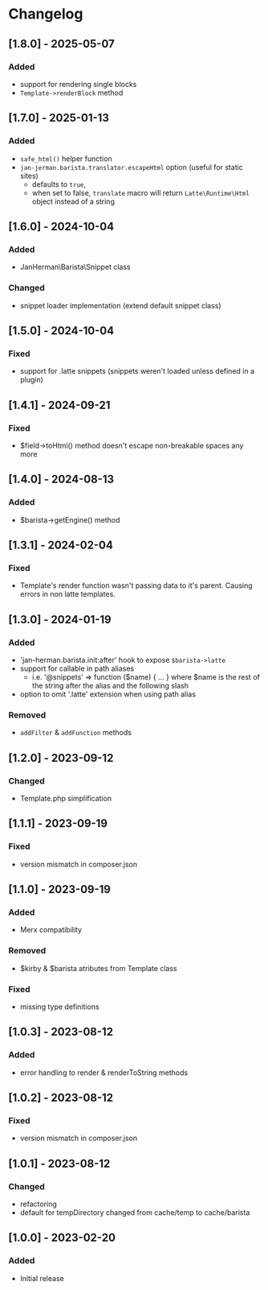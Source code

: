 # Changelog

## [1.8.0] - 2025-05-07
### Added
- support for rendering single blocks
- `Template->renderBlock` method


## [1.7.0] - 2025-01-13
### Added
- `safe_html()` helper function
- `jan-jerman.barista.translator.escapeHtml` option (useful for static sites)
    - defaults to `true`,
    - when set to false, `translate` macro will return `Latte\Runtime\Html` object instead of a string


## [1.6.0] - 2024-10-04
### Added
- JanHerman\Barista\Snippet class

### Changed
- snippet loader implementation (extend default snippet class)


## [1.5.0] - 2024-10-04
### Fixed
- support for .latte snippets (snippets weren't loaded unless defined in a plugin)


## [1.4.1] - 2024-09-21
### Fixed
- $field->toHtml() method doesn't escape non-breakable spaces any more


## [1.4.0] - 2024-08-13
### Added
- $barista->getEngine() method


## [1.3.1] - 2024-02-04
### Fixed
- Template's render function wasn't passing data to it's parent. Causing errors in non latte templates.


## [1.3.0] - 2024-01-19
### Added
- 'jan-herman.barista.init:after' hook to expose `$barista->latte`
- support for callable in path aliases
    - i.e. '@snippets' => function ($name) { ... } where $name is the rest of the string after the alias and the following  slash
- option to omit '.latte' extension when using path alias

### Removed
- `addFilter` & `addFunction` methods


## [1.2.0] - 2023-09-12
### Changed
- Template.php simplification


## [1.1.1] - 2023-09-19
### Fixed
- version mismatch in composer.json


## [1.1.0] - 2023-09-19
### Added
- Merx compatibility

### Removed
- $kirby & $barista atributes from Template class

### Fixed
- missing type definitions


## [1.0.3] - 2023-08-12
### Added
- error handling to render & renderToString methods


## [1.0.2] - 2023-08-12
### Fixed
- version mismatch in composer.json


## [1.0.1] - 2023-08-12
### Changed
- refactoring
- default for tempDirectory changed from cache/temp to cache/barista


## [1.0.0] - 2023-02-20
### Added
- Initial release
